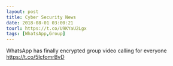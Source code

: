 ```yaml
---
layout: post
title: Cyber Security News
date: 2018-08-01 03:00:21
tourl: https://t.co/U9KYaU2Lgx
tags: [WhatsApp,Group]
---
```

WhatsApp has finally encrypted group video calling for everyone https://t.co/5lcfomrBvD